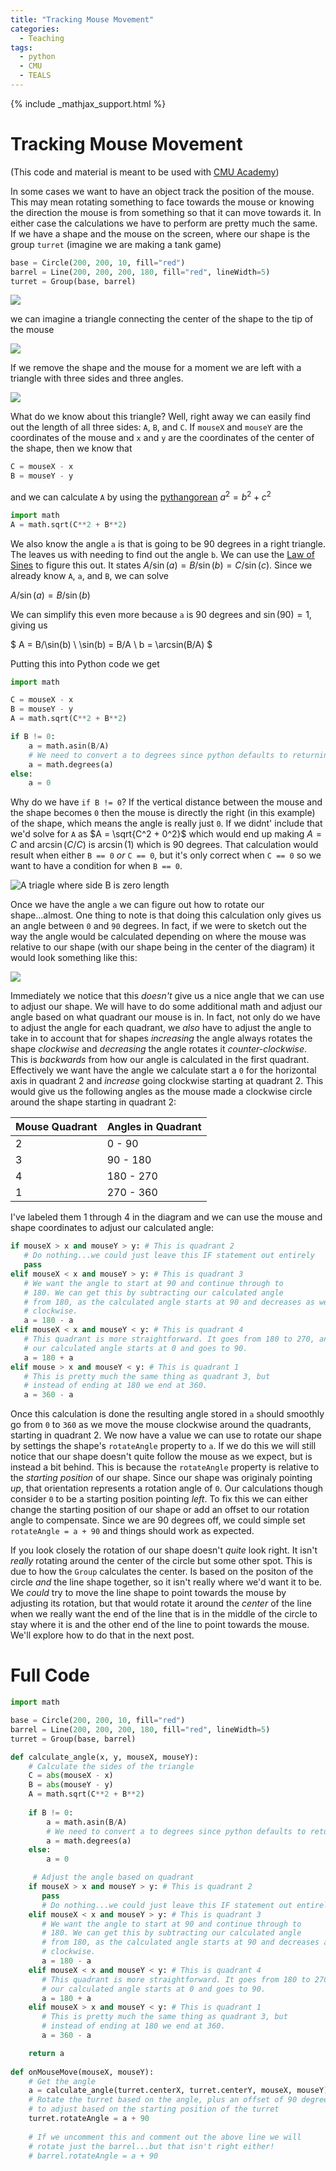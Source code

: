 ```yaml
---
title: "Tracking Mouse Movement"
categories:
  - Teaching
tags:
  - python
  - CMU
  - TEALS
---
```


{% include _mathjax_support.html %}

# Tracking Mouse Movement

(This code and material is meant to be used with [CMU Academy](https://academy.cs.cmu.edu/))

In some cases we want to have an object track the position of the mouse. This may mean rotating something to face towards the mouse or knowing the direction the mouse is from something so that it can move towards it. In either case the calculations we have to perform are pretty much the same. If we have a shape and the mouse on the screen, where our shape is the group `turret` (imagine we are making a tank game)

```python
base = Circle(200, 200, 10, fill="red")
barrel = Line(200, 200, 200, 180, fill="red", lineWidth=5)
turret = Group(base, barrel)
```

![](/assets/images/py-shape-and-mouse.png)

we can imagine a triangle connecting the center of the shape to the tip of the mouse

![](/assets/images/py-shape-and-mouse-triangle.png)

If we remove the shape and the mouse for a moment we are left with a triangle with three sides and three angles.

![](/assets/images/py-triangle-sides-and-angles.png)

What do we know about this triangle? Well, right away we can easily find out the length of all three sides: `A`, `B`, and `C`. If `mouseX` and `mouseY` are the coordinates of the mouse and `x` and `y` are the coordinates of the center of the shape, then we know that
```python
C = mouseX - x
B = mouseY - y
```
and we can calculate `A` by using the [pythangorean](https://en.wikipedia.org/wiki/Pythagorean_theorem) $a^2 = b^2 + c^2$
```python
import math
A = math.sqrt(C**2 + B**2)
```
We also know the angle `a` is that is going to be 90 degrees in a right triangle. The leaves us with needing to find out the angle `b`. We can use the [Law of Sines](https://en.wikipedia.org/wiki/Law_of_sines) to figure this out. It states
$A/\sin(a) = B/\sin(b) = C/\sin(c)$. Since we already know `A`, `a`, and `B`, we can solve 

$A/\sin(a) = B/\sin(b)$

We can simplify this even more because `a` is 90 degrees and $\sin(90) = 1$, giving us

$
A = B/\sin(b) \\
\sin(b) = B/A \\
b = \arcsin(B/A)
$

Putting this into Python code we get
```python
import math

C = mouseX - x
B = mouseY - y
A = math.sqrt(C**2 + B**2)

if B != 0:
    a = math.asin(B/A)
    # We need to convert a to degrees since python defaults to returning radians
    a = math.degrees(a)
else:
    a = 0
```
Why do we have `if B != 0`? If the vertical distance between the mouse and the shape becomes `0` then the mouse is directly the right (in this example) of the shape, which means the angle is really just `0`. If we didnt' include that we'd solve for `A` as $A = \sqrt{C^2 + 0^2}$ which would end up making $A = C$ and $\arcsin(C/C)$ is $\arcsin(1)$ which is 90 degrees. That calculation would result when either `B == 0` _or_ `C == 0`, but it's only correct when `C == 0` so we want to have a condition for when `B == 0`.

![A triagle where side B is zero length](../assets/images/py-triangle-sides-b-is-0.png)

Once we have the angle `a` we can figure out how to rotate our shape...almost. One thing to note is that doing this calculation only gives us an angle between `0` and `90` degrees. In fact, if we were to sketch out the way the angle would be calculated depending on where the mouse was relative to our shape (with our shape being in the center of the diagram) it would look something like this:

![](/assets/images/py-angle-circle.png)

Immediately we notice that this _doesn't_ give us a nice angle that we can use to adjust our shape. We will have to do some additional math and adjust our angle based on what quadrant our mouse is in. In fact, not only do we have to adjust the angle for each quadrant, we _also_ have to adjust the angle to take in to account that for shapes _increasing_ the angle always rotates the shape _clockwise_ and _decreasing_ the angle rotates it _counter-clockwise_. This is _backwards_ from how our angle is calculated in the first quadrant. Effectively we want have the angle we calculate start a `0` for the horizontal axis in quadrant 2 and _increase_ going clockwise starting at quadrant 2. This would give us the following angles as the mouse made a clockwise circle around the shape starting in quadrant 2:

| Mouse Quadrant | Angles in Quadrant |
| -------------- | ------------------ |
| 2 | 0 - 90 |
| 3 | 90 - 180 |
| 4 | 180 - 270 |
| 1 | 270 - 360 |

I've labeled them 1 through 4 in the diagram and we can use the mouse and shape coordinates to adjust our calculated angle:

```python
if mouseX > x and mouseY > y: # This is quadrant 2
   # Do nothing...we could just leave this IF statement out entirely
   pass
elif mouseX < x and mouseY > y: # This is quadrant 3
   # We want the angle to start at 90 and continue through to
   # 180. We can get this by subtracting our calculated angle
   # from 180, as the calculated angle starts at 90 and decreases as we move
   # clockwise.
   a = 180 - a
elif mouseX < x and mouseY < y: # This is quadrant 4
   # This quadrant is more straightforward. It goes from 180 to 270, and
   # our calculated angle starts at 0 and goes to 90.
   a = 180 + a
elif mouse > x and mouseY < y: # This is quadrant 1
   # This is pretty much the same thing as quadrant 3, but
   # instead of ending at 180 we end at 360.
   a = 360 - a
```

Once this calculation is done the resulting angle stored in `a` should smoothly go from `0` to `360` as we move the mouse clockwise around the quadrants, starting in quadrant 2. We now have a value we can use to rotate our shape by settings the shape's `rotateAngle` property to `a`. If we do this we will still notice that our shape doesn't quite follow the mouse as we expect, but is instead a bit behind. This is because the `rotateAngle` property is relative to the _starting position_ of our shape. Since our shape was originaly pointing _up_, that orientation represents a rotation angle of `0`. Our calculations though consider `0` to be a starting position pointing _left_. To fix this we can either change the starting position of our shape or add an offset to our rotation angle to compensate. Since we are 90 degrees off, we could simple set `rotateAngle = a + 90` and things should work as expected.

If you look closely the rotation of our shape doesn't _quite_ look right. It isn't _really_ rotating around the center of the circle but some other spot. This is due to how the `Group` calculates the center. Is based on the positon of the circle _and_ the line shape together, so it isn't really where we'd want it to be. We _could_ try to move the line shape to point towards the mouse by adjusting its rotation, but that would rotate it around the _center_ of the line when we really want the end of the line that is in the middle of the circle to stay where it is and the other end of the line to point towards the mouse. We'll explore how to do that in the next post.


# Full Code
```python
import math

base = Circle(200, 200, 10, fill="red")
barrel = Line(200, 200, 200, 180, fill="red", lineWidth=5)
turret = Group(base, barrel)

def calculate_angle(x, y, mouseX, mouseY):
    # Calculate the sides of the triangle
    C = abs(mouseX - x)
    B = abs(mouseY - y)
    A = math.sqrt(C**2 + B**2)
   
    if B != 0:
        a = math.asin(B/A)
        # We need to convert a to degrees since python defaults to returning radians
        a = math.degrees(a)
    else:
        a = 0

     # Adjust the angle based on quadrant
    if mouseX > x and mouseY > y: # This is quadrant 2
       pass
       # Do nothing...we could just leave this IF statement out entirely
    elif mouseX < x and mouseY > y: # This is quadrant 3
       # We want the angle to start at 90 and continue through to
       # 180. We can get this by subtracting our calculated angle
       # from 180, as the calculated angle starts at 90 and decreases as we move
       # clockwise.
       a = 180 - a
    elif mouseX < x and mouseY < y: # This is quadrant 4
       # This quadrant is more straightforward. It goes from 180 to 270, and
       # our calculated angle starts at 0 and goes to 90.
       a = 180 + a
    elif mouseX > x and mouseY < y: # This is quadrant 1
       # This is pretty much the same thing as quadrant 3, but
       # instead of ending at 180 we end at 360.
       a = 360 - a

    return a
    
def onMouseMove(mouseX, mouseY):
    # Get the angle
    a = calculate_angle(turret.centerX, turret.centerY, mouseX, mouseY)
    # Rotate the turret based on the angle, plus an offset of 90 degrees
    # to adjust based on the starting position of the turret
    turret.rotateAngle = a + 90
    
    # If we uncomment this and comment out the above line we will
    # rotate just the barrel...but that isn't right either!
    # barrel.rotateAngle = a + 90
```
